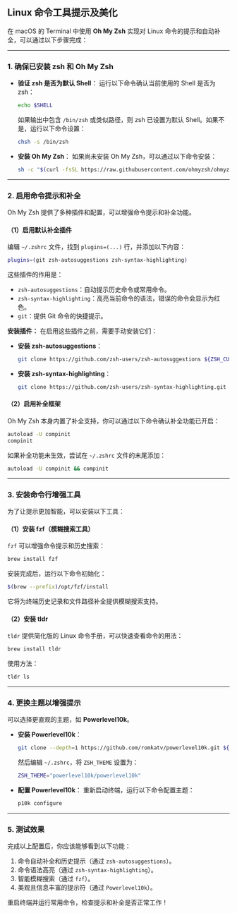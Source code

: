 ## Linux 命令工具提示及美化

在 macOS 的 Terminal 中使用 **Oh My Zsh** 实现对 Linux 命令的提示和自动补全，可以通过以下步骤完成：

------

### **1. 确保已安装 zsh 和 Oh My Zsh**

- **验证 zsh 是否为默认 Shell**： 运行以下命令确认当前使用的 Shell 是否为 zsh：

  ```bash
  echo $SHELL
  ```

  如果输出中包含 `/bin/zsh` 或类似路径，则 zsh 已设置为默认 Shell。如果不是，运行以下命令设置：

  ```bash
  chsh -s /bin/zsh
  ```

- **安装 Oh My Zsh**： 如果尚未安装 Oh My Zsh，可以通过以下命令安装：

  ```bash
  sh -c "$(curl -fsSL https://raw.githubusercontent.com/ohmyzsh/ohmyzsh/master/tools/install.sh)"
  ```

------

### **2. 启用命令提示和补全**

Oh My Zsh 提供了多种插件和配置，可以增强命令提示和补全功能。

#### **（1）启用默认补全插件**

编辑 `~/.zshrc` 文件，找到 `plugins=(...)` 行，并添加以下内容：

```bash
plugins=(git zsh-autosuggestions zsh-syntax-highlighting)
```

这些插件的作用是：

- `zsh-autosuggestions`：自动提示历史命令或常用命令。
- `zsh-syntax-highlighting`：高亮当前命令的语法，错误的命令会显示为红色。
- `git`：提供 Git 命令的快捷提示。

**安装插件：** 在启用这些插件之前，需要手动安装它们：

- **安装 zsh-autosuggestions**：

  ```bash
  git clone https://github.com/zsh-users/zsh-autosuggestions ${ZSH_CUSTOM:-~/.oh-my-zsh/custom}/plugins/zsh-autosuggestions
  ```

- **安装 zsh-syntax-highlighting**：

  ```bash
  git clone https://github.com/zsh-users/zsh-syntax-highlighting.git ${ZSH_CUSTOM:-~/.oh-my-zsh/custom}/plugins/zsh-syntax-highlighting
  ```

#### **（2）启用补全框架**

Oh My Zsh 本身内置了补全支持，你可以通过以下命令确认补全功能已开启：

```bash
autoload -U compinit
compinit
```

如果补全功能未生效，尝试在 `~/.zshrc` 文件的末尾添加：

```bash
autoload -U compinit && compinit
```

------

### **3. 安装命令行增强工具**

为了让提示更加智能，可以安装以下工具：

#### **（1）安装 fzf（模糊搜索工具）**

`fzf` 可以增强命令提示和历史搜索：

```bash
brew install fzf
```

安装完成后，运行以下命令初始化：

```bash
$(brew --prefix)/opt/fzf/install
```

它将为终端历史记录和文件路径补全提供模糊搜索支持。

#### **（2）安装 tldr**

`tldr` 提供简化版的 Linux 命令手册，可以快速查看命令的用法：

```bash
brew install tldr
```

使用方法：

```bash
tldr ls
```

------

### **4. 更换主题以增强提示**

可以选择更直观的主题，如 **Powerlevel10k**。

- **安装 Powerlevel10k**：

  ```bash
  git clone --depth=1 https://github.com/romkatv/powerlevel10k.git ${ZSH_CUSTOM:-~/.oh-my-zsh/custom}/themes/powerlevel10k
  ```

  然后编辑 `~/.zshrc`，将 `ZSH_THEME` 设置为：

  ```bash
  ZSH_THEME="powerlevel10k/powerlevel10k"
  ```

- **配置 Powerlevel10k**： 重新启动终端，运行以下命令配置主题：

  ```bash
  p10k configure
  ```

------

### **5. 测试效果**

完成以上配置后，你应该能够看到以下功能：

1. 命令自动补全和历史提示（通过 `zsh-autosuggestions`）。
2. 命令语法高亮（通过 `zsh-syntax-highlighting`）。
3. 智能模糊搜索（通过 `fzf`）。
4. 美观且信息丰富的提示符（通过 `Powerlevel10k`）。

重启终端并运行常用命令，检查提示和补全是否正常工作！